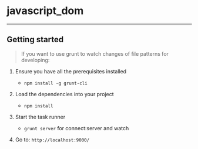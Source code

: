 # javascript_dom
--------------------

## Getting started

>If you want to use grunt to watch changes of file patterns for developing:

1. Ensure you have all the prerequisites installed
	+ `npm install -g grunt-cli`

2. Load the dependencies into your project
	+ `npm install`

3. Start the task runner
	+ `grunt server` for connect:server and watch

4. Go to: `http://localhost:9000/`

